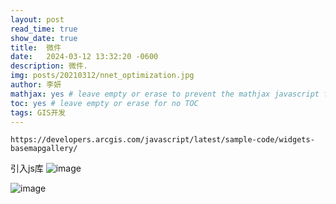 ```yaml
---
layout: post
read_time: true
show_date: true
title:  微件
date:   2024-03-12 13:32:20 -0600
description: 微件.
img: posts/20210312/nnet_optimization.jpg
author: 李妍
mathjax: yes # leave empty or erase to prevent the mathjax javascript from loading
toc: yes # leave empty or erase for no TOC
tags: GIS开发
---
```

    https://developers.arcgis.com/javascript/latest/sample-code/widgets-basemapgallery/
引入js库
![image](https://github.com/Plonkloving/AnAn/assets/102906830/c1a77b32-b065-46dd-b55e-80bb357d31bf)

 ![image](https://github.com/Plonkloving/AnAn/assets/102906830/a8001128-7357-4932-9f4e-4d19440b8f3e)

 
  
